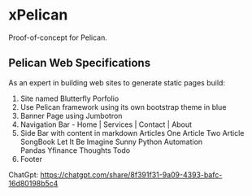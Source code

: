 # xPelican
Proof-of-concept for Pelican.  

## Pelican Web Specifications
As an expert in building web sites to generate static pages build: 

1. Site named Blutterfly Porfolio
2. Use Pelican framework using its own bootstrap theme in blue
3. Banner Page using Jumbotron 
4. Navigation Bar - Home | Services | Contact | About
5. Side Bar with content in markdown 
Articles
  One Article
  Two Article
SongBook
  Let It Be
  Imagine
  Sunny
Python
  Automation   
  Pandas
  Yfinance
Thoughts
Todo
6. Footer  
      
ChatGpt:  https://chatgpt.com/share/8f391f31-9a09-4393-bafc-16d80198b5c4          
